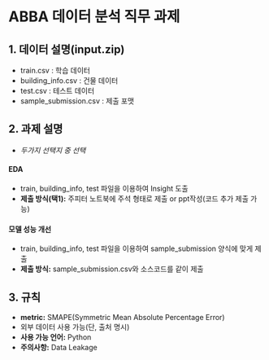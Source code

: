 # ABBA 데이터 분석 직무 과제

## 1. 데이터 설명(input.zip)
* train.csv : 학습 데이터
* building_info.csv : 건물 데이터
* test.csv : 테스트 데이터
* sample_submission.csv : 제출 포맷

## 2. 과제 설명
- *두가지 선택지 중 선택*
#### EDA
  - train, building_info, test 파일을 이용하여 Insight 도출
  - **제출 방식(택1):** 주피터 노트북에 주석 형태로 제출 or ppt작성(코드 추가 제출 가능)
#### 모델 성능 개선
  - train, building_info, test 파일을 이용하여 sample_submission 양식에 맞게 제출
  - **제출 방식:** sample_submission.csv와 소스코드를 같이 제출
 
## 3. 규칙
- **metric:** SMAPE(Symmetric Mean Absolute Percentage Error)
- 외부 데이터 사용 가능(단, 출처 명시)
- **사용 가능 언어:** Python
- **주의사항:** Data Leakage 
